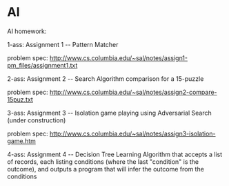 AI
==

AI homework:

1-ass: Assignment 1 -- Pattern Matcher

problem spec: http://www.cs.columbia.edu/~sal/notes/assign1-pm_files/assignment1.txt


2-ass: Assignment 2 -- Search Algorithm comparison for a 15-puzzle

problem spec: http://www.cs.columbia.edu/~sal/notes/assign2-compare-15puz.txt

3-ass: Assignment 3 -- Isolation game playing using Adversarial Search (under construction)

problem spec: http://www.cs.columbia.edu/~sal/notes/assign3-isolation-game.htm

4-ass: Assignment 4 -- Decision Tree Learning Algorithm that accepts a list of records, each listing conditions (where the last "condition" is the outcome), and outputs a program that will infer the outcome from the conditions
